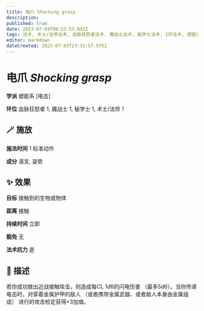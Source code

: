 ```yaml
---
title: 电爪 Shocking grasp
description: 
published: true
date: 2023-07-04T00:53:53.842Z
tags: 法术, 术士/法师法术, 血脉狂怒者法术, 魔战士法术, 秘学士法术, 1环法术, 塑能系, 电击
editor: markdown
dateCreated: 2023-07-03T23:33:57.975Z
---
```


# **电爪** *Shocking grasp*

**学派** 塑能系 \[电击\] 

**环位** 血脉狂怒者 1, 魔战士 1, 秘学士 1, 术士/法师 1

## 🪄 施放

**施法时间** 1 标准动作

**成分** 语言, 姿势

## ✨ 效果 

**目标** 接触到的生物或物体 

**距离** 接触  

**持续时间** 立即 

**豁免** 无

**法术抗力** 是

## 📖 描述

若你成功做出近战接触攻击，则造成每CL 1d6的闪电伤害 （最多5d6）。当你传递电击时，对穿着金属护甲的敌人 （或者携带金属武器、或者敌人本身由金属组成） 进行的攻击检定获得+3加值。
    
